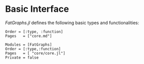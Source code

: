 # Basic Interface
*FatGraphs.jl* defines the following basic types and functionalities:

```@index
Order = [:type, :function]
Pages   = ["core.md"]
```


```@autodocs
Modules = [FatGraphs]
Order = [:type,:function]
Pages   = [ "core/core.jl"]
Private = false
```
